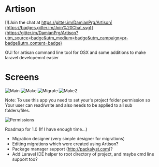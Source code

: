 # Artison

[![Join the chat at https://gitter.im/DamianPrg/Artison](https://badges.gitter.im/Join%20Chat.svg)](https://gitter.im/DamianPrg/Artison?utm_source=badge&utm_medium=badge&utm_campaign=pr-badge&utm_content=badge)

GUI for artisan command line tool for OSX and some additions to make laravel developemnt easier

# Screens
![Main](http://i.imgur.com/D1myRq8.png)
![Make](http://i.imgur.com/AN0Np8C.png)
![Migrate](http://i.imgur.com/3v2gBlw.png)
![Make2](http://i.imgur.com/LEL1TSo.png)


Note: To use this app you need to set your's project folder permission so Your user can read/write and also needs to be applied to all sub folders/files.

![Permissions](http://i.imgur.com/O2g6fQG.png?1)

Roadmap for 1.0 (If I have enough time...)
- Migration designer (very simple designer for migrations)
- Editing migrations which were created using Artison?
- Package manager support (http://packalyst.com)?
- Add Laravel IDE helper to root directory of project, and maybe cmd line support too?

